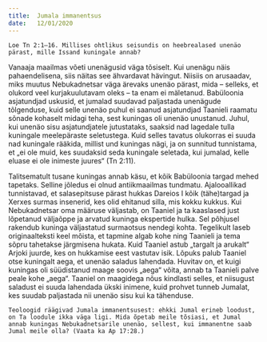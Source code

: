 ```yaml
---
title:  Jumala immanentsus
date:   12/01/2020
---
```


`Loe Tn 2:1–16. Millises ohtlikus seisundis on heebrealased unenäo pärast, mille Issand kuningale annab?`

Vanaaja maailmas võeti unenägusid väga tõsiselt. Kui unenägu näis pahaendelisena, siis näitas see ähvardavat hävingut. Niisiis on arusaadav, miks muutus Nebukadnetsar väga ärevaks unenäo pärast, mida – selleks, et olukord veel kurjakuulutavam oleks – ta enam ei mäletanud. Babüloonia asjatundjad uskusid, et jumalad suudavad paljastada unenägude tõlgenduse, kuid selle unenäo puhul ei saanud asjatundjad Taanieli raamatu sõnade kohaselt midagi teha, sest kuningas oli unenäo unustanud. Juhul, kui unenäo sisu asjatundjatele jutustataks, saaksid nad lagedale tulla kuningale meelepäraste seletustega. Kuid selles tavatus olukorras ei suuda nad kuningale rääkida, millist und kuningas nägi, ja on sunnitud tunnistama, et „ei ole muid, kes suudaksid seda kuningale seletada, kui jumalad, kelle eluase ei ole inimeste juures“ (Tn 2:11).

Talitsematult tusane kuningas annab käsu, et kõik Babüloonia targad mehed tapetaks. Selline jõledus ei olnud antiikmaailmas tundmatu. Ajalooallikad tunnistavad, et salasepitsuse pärast hukkas Dareios I kõik (tähe)targad ja Xerxes surmas insenerid, kes olid ehitanud silla, mis kokku kukkus. Kui Nebukadnetsar oma määruse väljastab, on Taaniel ja ta kaaslased just lõpetanud väljaõppe ja arvatud kuninga ekspertide hulka. Sel põhjusel rakendub kuninga väljastatud surmaotsus nendegi kohta. Tegelikult laseb originaalteksti keel mõista, et tapmine algab kohe ning Taanieli ja tema sõpru tahetakse järgmisena hukata. Kuid Taaniel astub „targalt ja arukalt“ Arjoki juurde, kes on hukkamise eest vastutav isik. Lõpuks palub Taaniel otse kuningalt aega, et unenäo saladus lahendada. Huvitav on, et kuigi kuningas oli süüdistanud maage soovis „aega“ võita, annab ta Taanieli palve peale kohe „aega“. Taaniel on maagidega nõus kindlasti selles, et niisugust saladust ei suuda lahendada ükski inimene, kuid prohvet tunneb Jumalat, kes suudab paljastada nii unenäo sisu kui ka tähenduse.

`Teoloogid räägivad Jumala immanentsusest: ehkki Jumal erineb loodust, on Ta loodule ikka väga ligi. Mida õpetab meile tõsiasi, et Jumal annab kuningas Nebukadnetsarile unenäo, sellest, kui immanentne saab Jumal meile olla? (Vaata ka Ap 17:28.)`
